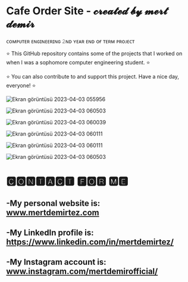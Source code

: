 # Cafe Order Site - 𝓬𝓻𝓮𝓪𝓽𝓮𝓭 𝓫𝔂 𝓶𝓮𝓻𝓽 𝓭𝓮𝓶𝓲𝓻
 
ᴄᴏᴍᴘᴜᴛᴇʀ ᴇɴɢɪɴᴇᴇʀɪɴɢ 𝟸ɴᴅ ʏᴇᴀʀ ᴇɴᴅ ᴏғ ᴛᴇʀᴍ ᴘʀᴏᴊᴇᴄᴛ
 
⭐ This GitHub repository contains some of the projects that I worked on when I was a sophomore computer engineering student. ⭐
 
 ⭐ You can also contribute to and support this project. Have a nice day, everyone! ⭐
 
 
![Ekran görüntüsü 2023-04-03 055956](https://user-images.githubusercontent.com/101717064/229402249-02be7b38-6d08-4612-822b-703c35ae56e8.png)

![Ekran görüntüsü 2023-04-03 060503](https://user-images.githubusercontent.com/101717064/229402417-20a71f0a-34d5-4bac-b915-c1bd8796df97.png)

![Ekran görüntüsü 2023-04-03 060039](https://user-images.githubusercontent.com/101717064/229402264-2b8ff539-8c97-4234-9137-bc8b0a4e960b.png)

![Ekran görüntüsü 2023-04-03 060111](https://user-images.githubusercontent.com/101717064/229402283-85635e9e-6ba8-4307-82d5-8e6df77f67c7.png)

![Ekran görüntüsü 2023-04-03 060111](https://user-images.githubusercontent.com/101717064/229402696-f9308b88-b132-4623-bada-9b61f6abf268.png)

![Ekran görüntüsü 2023-04-03 060503](https://user-images.githubusercontent.com/101717064/229402702-39d2d125-8ab0-43b8-97a0-c75515b2cca0.png)




# 🅲🅾🅽🆃🅰🅲🆃 🅵🅾🆁 🅼🅴
-My personal website is: www.mertdemirtez.com
- 
-My LinkedIn profile is: https://www.linkedin.com/in/mertdemirtez/
-
-My Instagram account is: www.instagram.com/mertdemirofficial/
-
